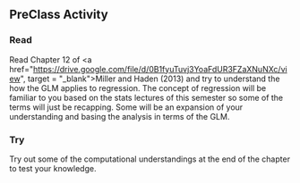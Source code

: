 
## PreClass Activity

### Read

Read Chapter 12 of <a href="https://drive.google.com/file/d/0B1fyuTuvj3YoaFdUR3FZaXNuNXc/view", target = "_blank">Miller and Haden (2013)</a> and try to understand the how the GLM applies to regression. The concept of regression will be familiar to you based on the stats lectures of this semester so some of the terms will just be recapping. Some will be an expansion of your understanding and basing the analysis in terms of the GLM.

### Try

Try out some of the computational understandings at the end of the chapter to test your knowledge.
